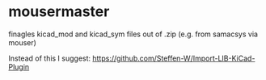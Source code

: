 # mousermaster
finagles kicad_mod and kicad_sym files out of .zip (e.g. from samacsys via mouser)

Instead of this I suggest:
https://github.com/Steffen-W/Import-LIB-KiCad-Plugin
